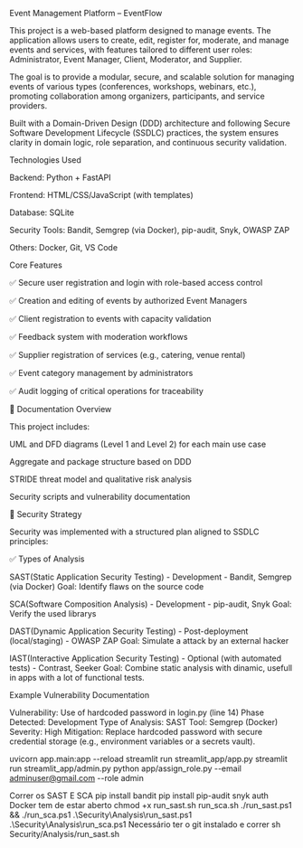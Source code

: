 Event Management Platform – EventFlow

This project is a web-based platform designed to manage events. The application allows users to create, edit, register for, moderate, and manage events and services, with features tailored to different user roles: Administrator, Event Manager, Client, Moderator, and Supplier.

The goal is to provide a modular, secure, and scalable solution for managing events of various types (conferences, workshops, webinars, etc.), promoting collaboration among organizers, participants, and service providers.

Built with a Domain-Driven Design (DDD) architecture and following Secure Software Development Lifecycle (SSDLC) practices, the system ensures clarity in domain logic, role separation, and continuous security validation.

Technologies Used

Backend: Python + FastAPI

Frontend: HTML/CSS/JavaScript (with templates)

Database: SQLite

Security Tools: Bandit, Semgrep (via Docker), pip-audit, Snyk, OWASP ZAP

Others: Docker, Git, VS Code

Core Features

✅ Secure user registration and login with role-based access control

✅ Creation and editing of events by authorized Event Managers

✅ Client registration to events with capacity validation

✅ Feedback system with moderation workflows

✅ Supplier registration of services (e.g., catering, venue rental)

✅ Event category management by administrators

✅ Audit logging of critical operations for traceability

📄 Documentation Overview

This project includes:

UML and DFD diagrams (Level 1 and Level 2) for each main use case

Aggregate and package structure based on DDD

STRIDE threat model and qualitative risk analysis

Security scripts and vulnerability documentation

🔐 Security Strategy

Security was implemented with a structured plan aligned to SSDLC principles:

✅ Types of Analysis

SAST(Static Application Security Testing) - Development - Bandit, Semgrep (via Docker) Goal: Identify flaws on the source code

SCA(Software Composition Analysis) - Development - pip-audit, Snyk Goal: Verify the used librarys

DAST(Dynamic Application Security Testing) - Post-deployment (local/staging) - OWASP ZAP Goal: Simulate a attack by an external hacker

IAST(Interactive Application Security Testing) - Optional (with automated tests) - Contrast, Seeker Goal: Combine static analysis with dinamic, usefull in apps with a lot of functional tests.

Example Vulnerability Documentation

Vulnerability: Use of hardcoded password in login.py (line 14) Phase Detected: Development Type of Analysis: SAST Tool: Semgrep (Docker) Severity: High Mitigation: Replace hardcoded password with secure credential storage (e.g., environment variables or a secrets vault).

uvicorn app.main:app --reload
streamlit run streamlit_app/app.py
streamlit run streamlit_app/admin.py
python app/assign_role.py --email adminuser@gmail.com --role admin

Correr os SAST E SCA
pip install bandit
pip install pip-audit
snyk auth
Docker tem de estar aberto
chmod +x run_sast.sh run_sca.sh
./run_sast.ps1 && ./run_sca.ps1
.\Security\Analysis\run_sast.ps1
.\Security\Analysis\run_sca.ps1
Necessário ter o git instalado e correr sh Security/Analysis/run_sast.sh